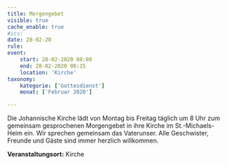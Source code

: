```yaml
---
title: Morgengebet
visible: true
cache_enable: true
#ics: 
date: 28-02-20
rule: 
event:
	start: 28-02-2020 08:00
	end: 28-02-2020 08:15
	location: 'Kirche'
taxonomy:
	kategorie: ['Gottesdienst']
	monat: ['Februar 2020']

---
```

Die Johannische Kirche lädt von Montag bis Freitag täglich um 8 Uhr zum gemeinsam gesprochenen Morgengebet in ihre Kirche im St.-Michaels-Heim ein. Wir sprechen gemeinsam das Vaterunser. Alle Geschwister, Freunde und Gäste sind immer herzlich willkommen.



**Veranstaltungsort:** Kirche

